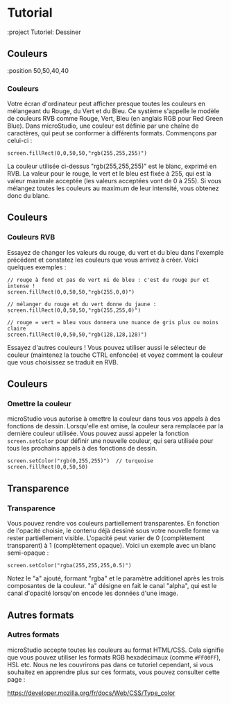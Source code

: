 <!-- 1. Shapes (Rect, Round, RoundRect) -->
<!-- 2. Colors -->
<!-- 3. Lines, Polygons -->
<!-- 4. Text -->
<!-- 5. Sprites and Maps -->
<!-- 6. Gradients -->
<!-- 7. Rotating, Scaling, Transparency -->


# Tutorial

:project Tutoriel: Dessiner

## Couleurs

:position 50,50,40,40

### Couleurs

Votre écran d'ordinateur peut afficher presque toutes les couleurs en mélangeant du Rouge, du
Vert et du Bleu. Ce système s'appelle le modèle de couleurs RVB comme Rouge, Vert, Bleu (en anglais RGB pour Red Green Blue). Dans microStudio, une couleur
est définie par une chaîne de caractères, qui peut se conformer à différents formats. Commençons par
celui-ci :

```
screen.fillRect(0,0,50,50,"rgb(255,255,255)")
```

La couleur utilisée ci-dessus "rgb(255,255,255)" est le blanc, exprimé en RVB. La valeur pour le rouge, le vert et le bleu est fixée à 255, qui est la valeur maximale acceptée
(les valeurs acceptées vont de 0 à 255). Si vous mélangez toutes les couleurs au maximum de leur intensité, vous obtenez donc du blanc.

## Couleurs

### Couleurs RVB

Essayez de changer les valeurs du rouge, du vert et du bleu dans l'exemple précédent et constatez les couleurs que vous
arrivez à créer. Voici quelques exemples :

```
// rouge à fond et pas de vert ni de bleu : c'est du rouge pur et intense !
screen.fillRect(0,0,50,50,"rgb(255,0,0)")
```

```
// mélanger du rouge et du vert donne du jaune :
screen.fillRect(0,0,50,50,"rgb(255,255,0)")
```

```
// rouge = vert = bleu vous donnera une nuance de gris plus ou moins claire
screen.fillRect(0,0,50,50,"rgb(128,128,128)")
```

Essayez d'autres couleurs ! Vous pouvez utiliser aussi le sélecteur de couleur (maintenez la touche CTRL enfoncée)
et voyez comment la couleur que vous choisissez se traduit en RVB.

## Couleurs

### Omettre la couleur

microStudio vous autorise à omettre la couleur dans tous vos appels à des fonctions de dessin. Lorsqu'elle
est omise, la couleur sera remplacée par la dernière couleur utilisée. Vous pouvez aussi appeler la fonction
```screen.setColor``` pour définir une nouvelle couleur, qui sera utilisée pour tous les prochains appels
à des fonctions de dessin.

```
screen.setColor("rgb(0,255,255)")  // turquoise
screen.fillRect(0,0,50,50)
```

## Transparence

### Transparence

Vous pouvez rendre vos couleurs partiellement transparentes. En fonction de l'opacité
choisie, le contenu déjà dessiné sous votre nouvelle forme va rester partiellement visible.
L'opacité peut varier de 0 (complètement transparent) à 1 (complètement opaque). Voici
un exemple avec un blanc semi-opaque :

```
screen.setColor("rgba(255,255,255,0.5)")
```

Notez le "a" ajouté, formant "rgba" et le paramètre additionel après les trois composantes
de la couleur. "a" désigne en fait le canal "alpha", qui est le canal d'opacité lorsqu'on
encode les données d'une image.

## Autres formats

### Autres formats

microStudio accepte toutes les couleurs au format HTML/CSS. Cela signifie que vous pouvez utiliser
les formats RGB hexadécimaux (comme ```#FF00FF```), HSL etc. Nous ne les couvrirons pas dans ce tutoriel
cependant, si vous souhaitez en apprendre plus sur ces formats, vous pouvez consulter cette page :

https://developer.mozilla.org/fr/docs/Web/CSS/Type_color
